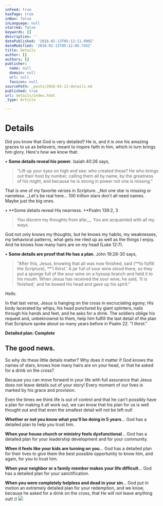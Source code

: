 ```yaml
---
inFeed: true
hasPage: true
inNav: false
inLanguage: null
starred: false
keywords: []
description: ''
datePublished: '2016-02-13T05:12:11.099Z'
dateModified: '2016-02-13T05:12:06.745Z'
title: Details
author: []
authors: []
publisher:
  name: null
  domain: null
  url: null
  favicon: null
sourcePath: _posts/2016-02-13-details.md
published: true
url: details/index.html
_type: Article

---
```

# Details

Did you know that God is very detailed? He is, and it is one his amazing graces to us as believers, meant to inspire faith in him, which in turn brings him glory. Here's how we know that: 

• **Some details reveal his power**. Isaiah 40:26 says, 
> 
> "Lift up your eyes on high and see: who created these? He who brings out their host by number, calling them all by name, by the greatness of his might, and because he is strong in power not one is missing." 

That is one of my favorite verses in Scripture. _Not one star is missing or nameless. _Let's be real here... 100 trillion stars don't all need names. Maybe just the big ones.  

• **Some details reveal His nearness.  **Psalm 139:2, 3

> You discern my thoughts from afar__. You are acquainted with all my ways.

God not only knows my thoughts, but he knows my habits, my weaknesses, my behavioral patterns, what gets me riled up as well as the things I enjoy. And he knows how many hairs are on my head (Luke 12:7). 

• **Some details are proof that He has a plan**.  John 19:28-30 says, 
> 
> "After this, Jesus, knowing that all was now finished, said (**to fulfill the Scripture), **'I thirst.' A jar full of sour wine stood there, so they put a sponge full of the sour wine on a hyssop branch and held it to his mouth. When Jesus has received the sour wine, he said, 'It is finished,' and he bowed his head and gave up his spirit."

_Hello._

In that last verse, Jesus is hanging on the cross in excruciating agony; His body lacerated by whips, his head punctured by giant splinters, nails through his hands and feet, and he asks for a drink. The soldiers oblige his request and, unbeknownst to them, help him fulfill the last detail of the plan that Scripture spoke about so many years before in Psalm 22\. "I thirst."

**Detailed plan: Complete**

## The good news.

So why do these little details matter? Why does it matter if God knows the names of stars, knows how many hairs are on your head, or that he asked for a drink on the cross?

Because you can move forward in your life with full assurance that Jesus does not leave details out of your story! Every moment of our lives is marked by his grace and provision.

Even the times we think life is out of control and that he can't possibly have a plan for making it all work out, we can know that his plan for us is well thought out and that even the smallest detail will not be left out!

**Whether or not you know what you'll be doing in 5 years**... God has a detailed plan to help you trust him.

**When your house church or ministry feels dysfunctional**... God has a detailed plan for your leadership development and for your community.

**When it feels like your kids are turning on you**... God has a detailed plan for their lives to give them the best possible opportunity to know him, and again, for you to trust him.

**When your neighbor or a family member makes your life difficult**... God has a detailed plan for your sanctification.

**When you were completely helpless and dead in your sin**... God put in motion an extremely detailed plan for your redemption, and we know, because he asked for a drink on the cross, that He will not leave anything out! //
![](https://the-grid-user-content.s3-us-west-2.amazonaws.com/27d75237-0ce6-4981-88f8-ce9dba75b9c1.jpg)